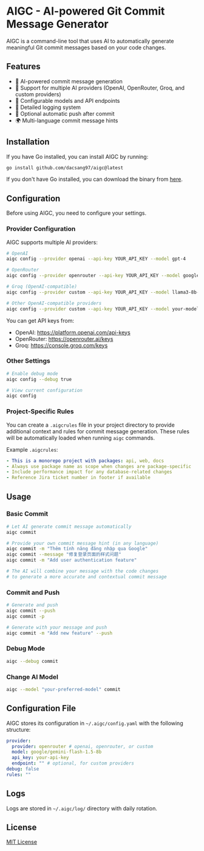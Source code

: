 # AIGC - AI-powered Git Commit Message Generator

AIGC is a command-line tool that uses AI to automatically generate meaningful Git commit messages based on your code changes.

## Features

- 🤖 AI-powered commit message generation
- 🔑 Support for multiple AI providers (OpenAI, OpenRouter, Groq, and custom providers)
- 🎯 Configurable models and API endpoints
- 📝 Detailed logging system
- 🔄 Optional automatic push after commit
- 🌍 Multi-language commit message hints

## Installation

If you have Go installed, you can install AIGC by running:

```bash
go install github.com/dacsang97/aigc@latest
```

If you don't have Go installed, you can download the binary from [here](https://github.com/dacsang97/aigc/releases).

## Configuration

Before using AIGC, you need to configure your settings.

### Provider Configuration

AIGC supports multiple AI providers:

```bash
# OpenAI
aigc config --provider openai --api-key YOUR_API_KEY --model gpt-4

# OpenRouter
aigc config --provider openrouter --api-key YOUR_API_KEY --model google/gemini-flash-1.5-8b

# Groq (OpenAI-compatible)
aigc config --provider custom --api-key YOUR_API_KEY --model llama3-8b-8192 --endpoint https://api.groq.com/openai/v1/chat/completions

# Other OpenAI-compatible providers
aigc config --provider custom --api-key YOUR_API_KEY --model your-model --endpoint https://your-api-endpoint/v1/chat/completions
```

You can get API keys from:

- OpenAI: https://platform.openai.com/api-keys
- OpenRouter: https://openrouter.ai/keys
- Groq: https://console.groq.com/keys

### Other Settings

```bash
# Enable debug mode
aigc config --debug true

# View current configuration
aigc config
```

### Project-Specific Rules

You can create a `.aigcrules` file in your project directory to provide additional context and rules for commit message generation. These rules will be automatically loaded when running `aigc` commands.

Example `.aigcrules`:

```yaml
- This is a monorepo project with packages: api, web, docs
- Always use package name as scope when changes are package-specific
- Include performance impact for any database-related changes
- Reference Jira ticket number in footer if available
```

## Usage

### Basic Commit

```bash
# Let AI generate commit message automatically
aigc commit

# Provide your own commit message hint (in any language)
aigc commit -m "Thêm tính năng đăng nhập qua Google"
aigc commit --message "修复登录页面的样式问题"
aigc commit -m "Add user authentication feature"

# The AI will combine your message with the code changes
# to generate a more accurate and contextual commit message
```

### Commit and Push

```bash
# Generate and push
aigc commit --push
aigc commit -p

# Generate with your message and push
aigc commit -m "Add new feature" --push
```

### Debug Mode

```bash
aigc --debug commit
```

### Change AI Model

```bash
aigc --model "your-preferred-model" commit
```

## Configuration File

AIGC stores its configuration in `~/.aigc/config.yaml` with the following structure:

```yaml
provider:
  provider: openrouter # openai, openrouter, or custom
  model: google/gemini-flash-1.5-8b
  api_key: your-api-key
  endpoint: "" # optional, for custom providers
debug: false
rules: ""
```

## Logs

Logs are stored in `~/.aigc/log/` directory with daily rotation.

## License

[MIT License](LICENSE)

